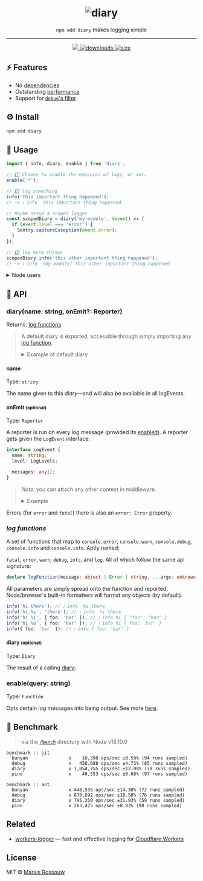 <div align="center">
	<h1><img src="./shots/logo.png" alt="diary"/></h1>
	<p align="center"><code>npm add diary</code> makes logging simple</p>
	<hr />
	<span>
		<a href="https://github.com/maraisr/diary/actions/workflows/ci.yml">
			<img src="https://github.com/maraisr/diary/actions/workflows/ci.yml/badge.svg"/>
		</a>
		<a href="https://npm-stat.com/charts.html?package=diary">
			<img src="https://badgen.net/npm/dm/diary" alt="downloads"/>
		</a>
		<a href="https://bundlephobia.com/result?p=diary">
			<img src="https://badgen.net/bundlephobia/minzip/diary" alt="size"/>
		</a>
	</span>
</div>

## ⚡ Features

- No [dependencies](https://npm.anvaka.com/#/view/2d/diary)
- Outstanding [performance](#-benchmark)
- Support for [`debug`'s filter](https://www.npmjs.com/package/debug#wildcards)

## ⚙️ Install

```sh
npm add diary
```

## 🚀 Usage

```ts
import { info, diary, enable } from 'diary';

// 1️⃣ Choose to enable the emission of logs, or not.
enable('*');

// 2️⃣ log something
info('this important thing happened');
// ~> ℹ info  this important thing happened

// Maybe setup a scoped logger
const scopedDiary = diary('my-module', (event) => {
  if (event.level === 'error') {
    Sentry.captureException(event.error);
  }
});

// 3️⃣ log more things
scopedDiary.info('this other important thing happened');
// ~> ℹ info  [my-module] this other important thing happened
```

<details><summary>Node users</summary>

The `enable` function is executed for you from the `DEBUG` environment variable. And as a drop in replacement for
`debug`.

```shell
DEBUG=client:db,server:* node example.js
```

</details>

## 🔎 API

### diary(name: string, onEmit?: Reporter)

Returns: [log functions](#log-functions)

> A default diary is exported, accessible through simply importing any [log function](#log-functions).
>
> <details>
> <summary>Example of default diary</summary>
>
> ```ts
> import { info } from 'diary';
>
> info("i'll be logged under the default diary");
> ```
>
> </details>

#### name

Type: `string`

The name given to this _diary_—and will also be available in all logEvents.

#### onEmit <small>(optional)</small>

Type: `Reporter`

A reporter is run on every log message (provided its [enabled](#enablequery-string)). A reporter gets given the
`LogEvent` interface:

```ts
interface LogEvent {
  name: string;
  level: LogLevels;

  messages: any[];
}
```

> _Note_: you can attach any other context in middleware.
>
> <details><summary>Example</summary>
>
> ```ts
> import { diary, default_reporter } from 'diary';
> const scope = diary('scope', (event) => {
>   event.ts = new Date();
>   return default_reporter(event);
> });
> ```
>
> </details>

Errors (for `error` and `fatal`) there is also an `error: Error` property.

### _log functions_

A set of functions that map to `console.error`, `console.warn`, `console.debug`, `console.info` and `console.info`.
Aptly named;

`fatal`, `error`, `warn`, `debug`, `info`, and `log`. All of which follow the same api signature:

```ts
declare logFunction(message: object | Error | string, ...args: unknown[]): void;
```

All parameters are simply spread onto the function and reported. Node/browser's built-in formatters will format any
objects (by default).

```ts
info('hi there'); // ℹ info  hi there
info('hi %s', 'there'); // ℹ info  hi there
info('hi %j', { foo: 'bar' }); // ℹ info hi { "foo": "bar" }
info('hi %o', { foo: 'bar' }); // ℹ info hi { foo: 'bar' }
info({ foo: 'bar' }); // ℹ info { foo: 'bar' }
```

#### diary <small>(optional)</small>

Type: `Diary`

The result of a calling [diary](#diary-name-string);

### enable(query: string)

Type: `Function`

Opts certain log messages into being output. See more [here](#programmatic).

## 💨 Benchmark

> via the [`/bench`](/bench) directory with Node v18.10.0

```
benchmark :: jit
  bunyan               x    10,398 ops/sec ±0.59% (94 runs sampled)
  debug                x   458,688 ops/sec ±4.73% (85 runs sampled)
  diary                x 1,054,755 ops/sec ±12.08% (79 runs sampled)
  pino                 x    40,553 ops/sec ±0.68% (97 runs sampled)

benchmark :: aot
  bunyan               x 448,535 ops/sec ±14.30% (72 runs sampled)
  debug                x 878,692 ops/sec ±18.58% (76 runs sampled)
  diary                x 795,359 ops/sec ±31.93% (59 runs sampled)
  pino                 x 263,425 ops/sec ±0.83% (98 runs sampled)
```

## Related

- [workers-logger](https://github.com/maraisr/workers-logger) — fast and effective logging for
  [Cloudflare Workers](https://workers.cloudflare.com/)

## License

MIT © [Marais Rossouw](https://marais.io)
